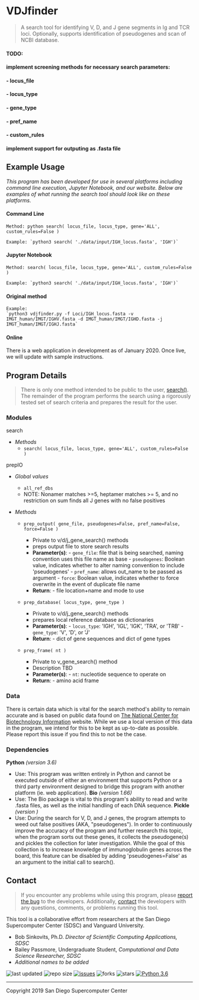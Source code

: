 # VDJfinder
> A search tool for identifying V, D, and J gene segments in Ig and TCR loci. Optionally, supports identification of pseudogenes and scan of NCBI database.


#### TODO:
#### implement screening methods for necessary search parameters:
####    - locus_file
####    - locus_type
####    - gene_type
####    - pref_name
####    - custom_rules
#### implement support for outputing as .fasta file


## Example Usage
_This program has been developed for use in several platforms including command line execution, Jupyter Notebook, and our website. Below are examples of what running the search tool should look like on these platforms._

#### Command Line
    Method: python search( locus_file, locus_type, gene='ALL', custom_rules=False )

    Example: `python3 search( './data/input/IGH_locus.fasta', 'IGH')`

#### Jupyter Notebook
    Method: search( locus_file, locus_type, gene='ALL', custom_rules=False )

    Example: `python3 search( './data/input/IGH_locus.fasta', 'IGH')`

#### Original method
    Example:
    `python3 vdjfinder.py -f Loci/IGH_locus.fasta -v IMGT_human/IMGT/IGHV.fasta -d IMGT_human/IMGT/IGHD.fasta -j IMGT_human/IMGT/IGHJ.fasta`

#### Online
There is a web application in development as of January 2020. Once live, we will update with sample instructions.



## **Program Details**
> There is only one method intended to be public to the user, [search()](https://github.com/bailatrix/VDJfinder/blob/master/src/modules/search.py). The remainder of the program performs the search using a rigorously tested set of search criteria and prepares the result for the user. 


### Modules
search
* _Methods_
    * `search( locus_file, locus_type, gene='ALL', custom_rules=False )`

prepIO
* _Global values_
    * `all_ref_dbs`
    * NOTE: Nonamer matches >=5, heptamer matches >= 5, and no restriction on sum finds all J genes with no false positives

* _Methods_
    * `prep_output( gene_file, pseudogenes=False, pref_name=False, force=False )`
       - Private to v/d/j_gene_search() methods
       - preps output file to store search results
       - __Parameter(s)__:
                 - `gene_file`: file that is being searched, naming convention uses this file name as base
                 - `pseudogenes`: Boolean value, indicates whether to alter naming convention to include 'pseudogenes'
                 - `pref_name`: allows out_name to be passed as argument
                 - `force`: Boolean value, indicates whether to force overwrite in the event of duplicate file name
       - __Return__: 
                 - file location+name and mode to use
         
    * `prep_database( locus_type, gene_type )`
       - Private to v/d/j_gene_search() methods
       - prepares local reference database as dictionaries
       - __Parameter(s)__:
                 - `locus_type`: 'IGH', 'IGL', 'IGK', 'TRA', or 'TRB'
                 - `gene_type`: 'V', 'D', or 'J'
       - __Return__:
                 - dict of gene sequences and dict of gene types
    
    * `prep_frame( nt )`
       - Private to v_gene_search() method
       - Description TBD 
       - __Parameter(s)__:
                 - `nt`: nucleotide sequence to operate on
       - __Return__:
                 - amino acid frame

### Data
There is certain data which is vital for the search method's ability to remain accurate and is based on public data found on [The National Center for Biotechnology Information](https://www.ncbi.nlm.nih.gov/gene?Db=gene&Cmd=DetailsSearch&Term=3492) website. While we use a local version of this data in the program, we intend for this to be kept as up-to-date as possible. Please report this issue if you find this to not be the case. 

### Dependencies
__Python__ _(version 3.6)_
- Use: This program was written entirely in Python and cannot be executed outside of either an environment that supports Python or a third party environment designed to bridge this program with another platform (ie. web application). 
__Bio__ _(version 1.66)_
- Use: The Bio package is vital to this program's ability to read and write .fasta files, as well as the initial handling of each DNA sequence.
__Pickle__ _(version )_
- Use: During the search for V, D, and J genes, the program attempts to weed out false positives (AKA, "pseudogenes"). In order to continuously improve the accuracy of the program and further research this topic, when the program sorts out these genes, it collects the pseudogene(s) and pickles the collection for later investigation. While the goal of this collection is to increase knowledge of immunoglobulin genes across the board, this feature can be disabled by adding 'pseudogenes=False' as an argument to the initial call to search().


## **Contact**
> If you encounter any problems while using this program, please [report the bug](https://github.com/bailatrix/VDJfinder/issues) to the developers. Additionally, [contact](https://www.eloquenceintech.com/contact) the developers with any questions, comments, or problems running this tool.

This tool is a collaborative effort from researchers at the San Diego Supercomputer Center (SDSC) and Vanguard University.
- Bob Sinkovits, Ph.D. _Director of Scientific Computing Applications, SDSC_
- Bailey Passmore, Undergraduate Student, _Computational and Data Science Researcher, SDSC_
- _Additional names to be added_ 

![last updated](https://img.shields.io/github/last-commit/bailatrix/VDJfinder)
![repo size](https://img.shields.io/github/repo-size/bailatrix/VDJfinder)
[![issues](https://img.shields.io/github/issues/bailatrix/VDJfinder)](https://github.com/bailatrix/VDJfinder/issues)
![forks](https://img.shields.io/github/forks/bailatrix/VDJfinder?style=social)
![stars](https://img.shields.io/github/stars/bailatrix/VDJfinder?style=social)
[![Python 3.6](https://img.shields.io/badge/python-3.6-blue.svg)](https://www.python.org/downloads/release/python-360/)

---

Copyright 2019 San Diego Supercomputer Center